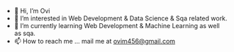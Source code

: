 - 👋 Hi, I’m Ovi    
- 👀 I’m interested in Web Development & Data Science & Sqa related work.
- 🌱 I’m currently learning Web Development & Machine Learning as well as sqa.
- 📫 How to reach me ... mail me at ovim456@gmail.com

<!---
Ovi456/Ovi456 is a ✨ special ✨ repository because its `README.md` (this file) appears on your GitHub profile.
You can click the Preview link to take a look at your changes.
--->
